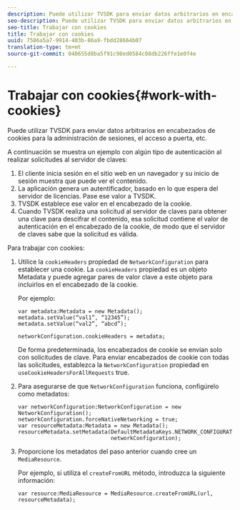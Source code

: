 ```yaml
---
description: Puede utilizar TVSDK para enviar datos arbitrarios en encabezados de cookies para la administración de sesiones, el acceso a puerta, etc.
seo-description: Puede utilizar TVSDK para enviar datos arbitrarios en encabezados de cookies para la administración de sesiones, el acceso a puerta, etc.
seo-title: Trabajar con cookies
title: Trabajar con cookies
uuid: 7586a5a7-9914-403b-86a9-fbdd28664b07
translation-type: tm+mt
source-git-commit: 040655d8ba5f91c98ed0584c08db226ffe1e0f4e

---
```



# Trabajar con cookies{#work-with-cookies}

Puede utilizar TVSDK para enviar datos arbitrarios en encabezados de cookies para la administración de sesiones, el acceso a puerta, etc.

A continuación se muestra un ejemplo con algún tipo de autenticación al realizar solicitudes al servidor de claves:

1. El cliente inicia sesión en el sitio web en un navegador y su inicio de sesión muestra que puede ver el contenido.
1. La aplicación genera un autentificador, basado en lo que espera del servidor de licencias. Pase ese valor a TVSDK.
1. TVSDK establece ese valor en el encabezado de la cookie.
1. Cuando TVSDK realiza una solicitud al servidor de claves para obtener una clave para descifrar el contenido, esa solicitud contiene el valor de autenticación en el encabezado de la cookie, de modo que el servidor de claves sabe que la solicitud es válida.

Para trabajar con cookies:

1. Utilice la `cookieHeaders` propiedad de `NetworkConfiguration` para establecer una cookie. La `cookieHeaders` propiedad es un objeto Metadata y puede agregar pares de valor clave a este objeto para incluirlos en el encabezado de la cookie.

   Por ejemplo:

   ```
   var metadata:Metadata = new Metadata(); 
   metadata.setValue(“val1”, “12345”); 
   metadata.setValue(“val2”, “abcd”); 
   
   networkConfiguration.cookieHeaders = metadata;
   ```

   De forma predeterminada, los encabezados de cookie se envían solo con solicitudes de clave. Para enviar encabezados de cookie con todas las solicitudes, establezca la `NetworkConfiguration` propiedad en `useCookieHeadersForAllRequests` true.

1. Para asegurarse de que `NetworkConfiguration` funciona, configúrelo como metadatos:

   ```
   var networkConfiguration:NetworkConfiguration = new NetworkConfiguration(); 
   networkConfiguration.forceNativeNetworking = true; 
   var resourceMetadata:Metadata = new Metadata(); 
   resourceMetadata.setMetadata(DefaultMetadataKeys.NETWORK_CONFIGURATION_KEY,  
                                networkConfiguration);
   ```

1. Proporcione los metadatos del paso anterior cuando cree un `MediaResource`.

   Por ejemplo, si utiliza el `createFromURL` método, introduzca la siguiente información:

   ```
   var resource:MediaResource = MediaResource.createFromURL(url, resourceMetadata);
   ```

